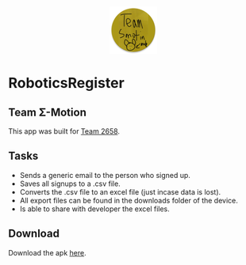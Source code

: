 <p align="center">
  <img src="https://github.com/frc-emotion/RoboticsRegister/blob/master/app/src/main/res/mipmap-xhdpi/ic_launcher.png" />
</p>

# RoboticsRegister

## Team Σ-Motion
This app was built for [Team 2658](https://www.team2658.org/).

## Tasks
* Sends a generic email to the person who signed up.
* Saves all signups to a .csv file.
* Converts the .csv file to an excel file (just incase data is lost).
* All export files can be found in the downloads folder of the device.
* Is able to share with developer the excel files.

## Download
Download the apk [here](https://gitlab.com/JavaCafe01/RoboticsRegister/tags).
